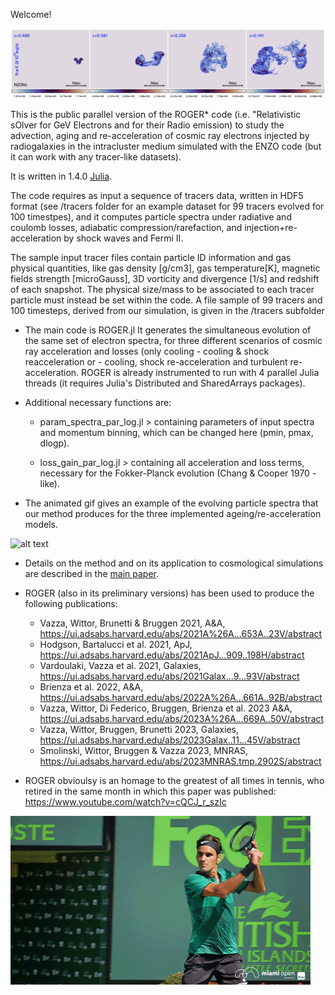 
Welcome!

<img src="pic.png" alt="alt text" width="whatever" height="whatever">

This is the public parallel version of the ROGER* code (i.e. "Relativistic sOlver for GeV Electrons and for their Radio emission) to study the advection, aging and re-acceleration of cosmic ray electrons injected by radiogalaxies in the intracluster medium simulated with the ENZO code (but it can work with any tracer-like datasets). 

It is written in 1.4.0 [Julia](https://julialang.org/). 

The code requires as input a sequence of tracers data, written in HDF5 format (see /tracers folder for an example dataset for 99 tracers evolved for 100 timestpes), and it computes particle spectra under radiative and coulomb losses, adiabatic compression/rarefaction, and injection+re-acceleration by shock waves and Fermi II. 

The sample input tracer files contain particle ID information and gas physical quantities, like gas density [g/cm3], gas temperature[K], magnetic fields strength [microGauss],  3D vorticity and divergence [1/s] and redshift of each snapshot. The physical size/mass to be associated to each tracer particle must instead be set within the code. 
A file sample of 99 tracers and 100 timesteps, derived from our simulation, is given in the /tracers subfolder

* The main code is ROGER.jl It generates the simultaneous evolution of the same set of electron spectra, for three different scenarios of cosmic ray acceleration and losses (only cooling - cooling & shock reacceleration or - cooling, shock re-acceleration and turbulent re-acceleration. ROGER is already instrumented to run with 4 parallel Julia threads  (it requires Julia's Distributed and SharedArrays packages). 
      

* Additional necessary functions are: 

     - param_spectra_par_log.jl  > containing  parameters of input spectra and momentum binning, which can be changed here (pmin, pmax, dlogp).

     -  loss_gain_par_log.jl   > containing all acceleration and loss terms, necessary for the Fokker-Planck evolution (Chang & Cooper 1970 - like). 

* The animated gif gives an example of the evolving particle spectra that our method produces for the three implemented ageing/re-acceleration models.

<img src="ROGER_spectra.gif" alt="alt text" width="whatever" height="whatever">

* Details on the method and on its application to cosmological simulations are described in the [main paper](https://ui.adsabs.harvard.edu/abs/2023A%26A...669A..50V/abstract). 

* ROGER (also in its preliminary versions) has been used to produce the following publications:

  - Vazza, Wittor, Brunetti & Bruggen 2021, A&A, https://ui.adsabs.harvard.edu/abs/2021A%26A...653A..23V/abstract
  - Hodgson, Bartalucci et al. 2021, ApJ, https://ui.adsabs.harvard.edu/abs/2021ApJ...909..198H/abstract
  -  Vardoulaki, Vazza et al. 2021, Galaxies, https://ui.adsabs.harvard.edu/abs/2021Galax...9...93V/abstract
  -  Brienza et al. 2022, A&A, https://ui.adsabs.harvard.edu/abs/2022A%26A...661A..92B/abstract
  -  Vazza, Wittor, Di Federico, Bruggen, Brienza et al. 2023 A&A, https://ui.adsabs.harvard.edu/abs/2023A%26A...669A..50V/abstract
  -  Vazza, Wittor, Bruggen, Brunetti 2023, Galaxies, https://ui.adsabs.harvard.edu/abs/2023Galax..11...45V/abstract
  -  Smolinski, Wittor, Bruggen & Vazza 2023, MNRAS, https://ui.adsabs.harvard.edu/abs/2023MNRAS.tmp.2902S/abstract
    
* ROGER obvioulsy is an homage to the greatest of all times in tennis, who retired in the same month in which this paper was published: https://www.youtube.com/watch?v=cQCJ_r_szIc

<img src="ROGER_slice.gif" alt="alt text" width="whatever" height="whatever">

